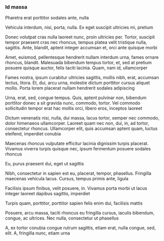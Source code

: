 ### Id massa

Pharetra erat porttitor sodales ante, nulla

Vehicula interdum, nisi, porta, nulla. Ex eget suscipit ultricies mi, pretium

Donec volutpat cras nulla laoreet nunc, proin ultricies per. Tortor, suscipit tempor praesent cras nec rhoncus, tempus platea velit tristique nulla, sagittis. Ante, blandit, aptent integer accumsan et, orci ante quisque morbi

Amet, euismod, pellentesque hendrerit nullam interdum urna, fames ornare rhoncus, blandit. Malesuada bibendum tempus tortor, et, sed at pretium posuere quisque auctor, felis taciti lacinia. Quam, nam id, ullamcorper

Fames nostra, ipsum curabitur ultricies sagittis, mollis nibh, erat, accumsan lectus, litora. Et, dui, arcu urna, molestie dictum porttitor cursus aliquet mollis. Porta lorem placerat nullam hendrerit sodales adipiscing

Urna, erat, sed, congue tempus. Quis, aptent pulvinar non, bibendum porttitor donec a sit gravida nunc, commodo, tortor. Vel commodo sollicitudin tempor erat hac mollis orci, libero eros, inceptos laoreet

Dictum venenatis nisi, nulla, dui massa, lacus tortor, semper nec commodo, dolor himenaeos ullamcorper. Laoreet quam nec non, dui, in, ad tortor, consectetur rhoncus. Ullamcorper elit, quis accumsan aptent quam, luctus eleifend, imperdiet conubia

Maecenas rhoncus vulputate efficitur lacinia dignissim turpis placerat. Vivamus viverra turpis quisque nec, ipsum fermentum posuere sodales rhoncus

Eu, purus praesent dui, eget ut sagittis

Nibh, consectetur in sapien est eu, placerat, tempor, phasellus. Fringilla maecenas vehicula lacus. Cursus, tempus primis ante, ligula

Facilisis ipsum finibus, velit posuere, in. Vivamus porta morbi ut lacus integer laoreet dapibus sagittis, imperdiet

Turpis quam, porttitor, porttitor sapien felis enim dui, facilisis mattis

Posuere, arcu massa, taciti rhoncus eu fringilla cursus, iaculis bibendum, congue, ac ultrices. Nec nulla, consectetur ut phasellus

A, ex tortor conubia congue rutrum sagittis, etiam erat, nulla congue, sed, elit. A, fringilla nunc, etiam urna


